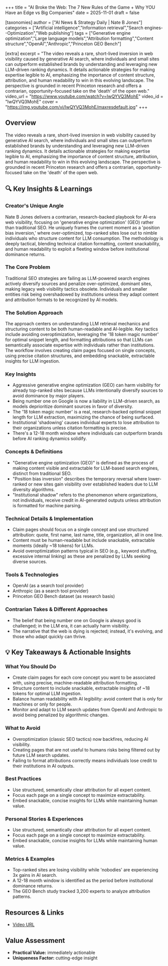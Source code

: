 +++
title = "AI Broke the Web: The 7 New Rules of the Game + Why YOU Have an Edge vs Big Companies"
date = 2025-11-01
draft = false

[taxonomies]
author = ["AI News & Strategy Daily | Nate B Jones"]
categories = ["Artificial intelligence","Information retrieval","Search engines--Optimization","Web publishing"]
tags = ["Generative engine optimization","Large language models","Attribution formatting","Content structure","OpenAI","Anthropic","Princeton GEO Bench"]

[extra]
excerpt = "The video reveals a rare, short-lived inversion in web visibility caused by generative AI search, where individuals and small sites can outperform established brands by understanding and leveraging new LLM-driven ranking dynamics. It details actionable strategies for making expertise legible to AI, emphasizing the importance of content structure, attribution, and human readability to win in this evolving landscape. The perspective is grounded in recent Princeton research and offers a contrarian, opportunity-focused take on the 'death' of the open web."
video_url = "https://www.youtube.com/watch?v=IwQYVQ3MohE"
video_id = "IwQYVQ3MohE"
cover = "https://img.youtube.com/vi/IwQYVQ3MohE/maxresdefault.jpg"
+++

## Overview

The video reveals a rare, short-lived inversion in web visibility caused by generative AI search, where individuals and small sites can outperform established brands by understanding and leveraging new LLM-driven ranking dynamics. It details actionable strategies for making expertise legible to AI, emphasizing the importance of content structure, attribution, and human readability to win in this evolving landscape. The perspective is grounded in recent Princeton research and offers a contrarian, opportunity-focused take on the 'death' of the open web.

## 🔍 Key Insights & Learnings

### Creator's Unique Angle
Nate B Jones delivers a contrarian, research-backed playbook for AI-era web visibility, focusing on 'generative engine optimization' (GEO) rather than traditional SEO. He uniquely frames the current moment as a 'position bias inversion,' where over-optimized, top-ranked sites lose out to nimble individuals who structure content for LLM consumption. The methodology is deeply tactical, blending technical citation formatting, content snackability, and human readability to exploit a fleeting window before institutional dominance returns.

### The Core Problem
Traditional SEO strategies are failing as LLM-powered search engines actively diversify sources and penalize over-optimized, dominant sites, making legacy web visibility tactics obsolete. Individuals and smaller entities risk being overshadowed by institutions unless they adapt content and attribution formats to be recognized by AI models.

### The Solution Approach
The approach centers on understanding LLM retrieval mechanics and structuring content to be both human-readable and AI-legible. Key tactics include avoiding overoptimization, leveraging the '18 token magic number' for optimal snippet length, and formatting attributions so that LLMs can semantically associate expertise with individuals rather than institutions. The workflow involves creating claim pages focused on single concepts, using precise citation structures, and embedding snackable, extractable insights for LLM ingestion.

### Key Insights
- Aggressive generative engine optimization (GEO) can harm visibility for already top-ranked sites because LLMs intentionally diversify sources to avoid dominance by major players.
- Being number one on Google is now a liability in LLM-driven search, as models deprioritize dominant sources in favor of diversity.
- The '18 token magic number' is a real, research-backed optimal snippet length for LLM extraction, maximizing the chance of being surfaced.
- Institutional 'shadowing' causes individual experts to lose attribution to their organizations unless citation formatting is precise.
- There's a 12-18 month window where individuals can outperform brands before AI ranking dynamics solidify.

### Concepts & Definitions
- "Generative engine optimization (GEO)" is defined as the process of making content visible and extractable for LLM-based search engines, distinct from traditional SEO.
- "Position bias inversion" describes the temporary reversal where lower-ranked or new sites gain visibility over established leaders due to LLM diversity algorithms.
- "Institutional shadow" refers to the phenomenon where organizations, not individuals, receive credit in AI-generated outputs unless attribution is formatted for machine parsing.

### Technical Details & Implementation
- Claim pages should focus on a single concept and use structured attribution: quote, first name, last name, title, organization, all in one line.
- Content must be human-readable but include snackable, extractable moments (ideally ~18 tokens) for LLMs.
- Avoid overoptimization patterns typical in SEO (e.g., keyword stuffing, excessive internal linking) as these are penalized by LLMs seeking diverse sources.

### Tools & Technologies
- OpenAI (as a search tool provider)
- Anthropic (as a search tool provider)
- Princeton GEO Bench dataset (as research basis)

### Contrarian Takes & Different Approaches
- The belief that being number one on Google is always good is challenged; in the LLM era, it can actually harm visibility.
- The narrative that the web is dying is rejected; instead, it's evolving, and those who adapt quickly can thrive.

## 💡 Key Takeaways & Actionable Insights

### What You Should Do
- Create claim pages for each core concept you want to be associated with, using precise, machine-readable attribution formatting.
- Structure content to include snackable, extractable insights of ~18 tokens for optimal LLM ingestion.
- Balance human readability with AI legibility: avoid content that is only for machines or only for people.
- Monitor and adapt to LLM search updates from OpenAI and Anthropic to avoid being penalized by algorithmic changes.

### What to Avoid
- Overoptimization (classic SEO tactics) now backfires, reducing AI visibility.
- Creating pages that are not useful to humans risks being filtered out by future LLM search updates.
- Failing to format attributions correctly means individuals lose credit to their institutions in AI outputs.

### Best Practices
- Use structured, semantically clear attribution for all expert content.
- Focus each page on a single concept to maximize extractability.
- Embed snackable, concise insights for LLMs while maintaining human value.

### Personal Stories & Experiences
- Use structured, semantically clear attribution for all expert content.
- Focus each page on a single concept to maximize extractability.
- Embed snackable, concise insights for LLMs while maintaining human value.

### Metrics & Examples
- Top-ranked sites are losing visibility while 'nobodies' are experiencing 3x gains in AI search.
- A 12-18 month window is identified as the period before institutional dominance returns.
- The GEO Bench study tracked 3,200 experts to analyze attribution patterns.

## Resources & Links

- [Video URL](https://www.youtube.com/watch?v=IwQYVQ3MohE)

## Value Assessment

- **Practical Value:** immediately actionable
- **Uniqueness Factor:** cutting-edge insight
